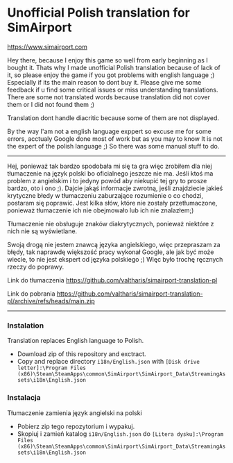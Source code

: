 # Unofficial Polish translation for SimAirport

https://www.simairport.com

Hey there, because I enjoy this game so well from early beginning as I bought it. Thats why I made unofficial Polish translation because of lack of it, so please enjoy the game if you got problems with english language ;) Especially if its the main reason to dont buy it. Please give me some feedback if u find some critical issues or miss understanding translations. There are some not translated words because translation did not cover them or I did not found them ;)

Translation dont handle diacritic because some of them are not displayed.

By the way I'am not a english language exppert so excuse me for some errors, acctualy Google done most of work but as you may to know It is not the expert of the polish language ;) So there was some manual stuff to do.

---
Hej, ponieważ tak bardzo spodobała mi się ta gra więc zrobiłem dla niej tłumaczenie na język polski bo oficialnego jeszcze nie ma. Jeśli ktoś ma problem z angielskim i to jedyny powód aby niekupić tej gry to prosze bardzo, oto i ono ;). Dajcie jakąś informacje zwrotną, jeśli znajdziecie jakieś krytyczne błedy w tłumaczeniu zaburzające rozumienie o co chodzi, postaram się poprawić. Jest kilka słów, które nie zostały przetłumaczone, ponieważ tłumaczenie ich nie obejmowało lub ich nie znalazłem;)

Tłumaczenie nie obsługuje znaków diakrytycznych, ponieważ niektóre z nich nie są wyświetlane.

Swoją drogą nie jestem znawcą języka angielskiego, więc przepraszam za błędy, tak naprawdę większość pracy wykonał Google, ale jak być może wiecie, to nie jest ekspert od języka polskiego ;) Więc było trochę ręcznych rzeczy do poprawy.

Link do tłumaczenia https://github.com/valtharis/simairport-translation-pl

Link do pobrania https://github.com/valtharis/simairport-translation-pl/archive/refs/heads/main.zip

---
### Instalation

Translation replaces English language to Polish.

* Download zip of this repository and exctract.
* Copy and replace directory ```i18n/English.json``` with ```[Disk drive letter]:\Program Files (x86)\Steam\SteamApps\common\SimAirport\SimAirport_Data\StreamingAssets\i18n\English.json```

### Instalacja

Tłumaczenie zamienia język angielski na polski

* Pobierz zip tego repozytorium i wypakuj.
* Skopiuj i zamień katalog ```i18n/English.json``` do ```[Litera dysku]:\Program Files (x86)\Steam\SteamApps\common\SimAirport\SimAirport_Data\StreamingAssets\i18n\English.json```
